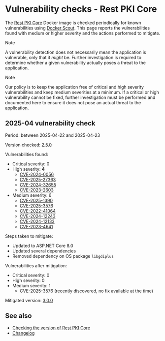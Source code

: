 ﻿# Vulnerability checks - Rest PKI Core

The [Rest PKI Core](../index.md) Docker image is checked periodically for known vulnerabilities using [Docker Scout](https://docs.docker.com/scout/). This page reports
the vulnerabilities found with medium or higher severity and the actions performed to mitigate.

> [!NOTE]
> A vulnerability detection does not necessarily mean the application is vulnerable, only that it *might* be. Further investigation is required to determine
> whether a given vulnerability actually poses a threat to the application.

> [!NOTE]
> Our policy is to keep the application free of critical and high severity vulnerabilities and keep medium severities at a minimum. If a critical or high vulnerability
> cannot be fixed, further investigation must be performed and documented here to ensure it does not pose an actual threat to the application.

<a name="check-2025-04">

## 2025-04 vulnerability check

Period: between 2025-04-22 and 2025-04-23

Version checked: [2.5.0](../changelog.md#v2-5-0)

Vulnerabilities found:

* Critical severity: 0
* High severity: **4**
  * [CVE-2024-0056](https://scout.docker.com/vulnerabilities/id/CVE-2024-0056/org/lacunasoftware?s=github&n=System.Data.SqlClient&t=nuget&vr=%3C4.8.6&utm_source=hub&utm_medium=ExternalLink)
  * [CVE-2025-27363](https://scout.docker.com/v/CVE-2025-27363?s=debian&n=freetype&ns=debian&t=deb&osn=debian&osv=11&vr=%3C2.10.4%2Bdfsg-1%2Bdeb11u2&utm_source=hub&utm_medium=ExternalLink)
  * [CVE-2024-32655](https://scout.docker.com/v/CVE-2024-32655?s=github&n=Npgsql&t=nuget&vr=%3E%3D6.0.0%2C%3C6.0.11&utm_source=hub&utm_medium=ExternalLink)
  * [CVE-2023-2603](https://scout.docker.com/v/CVE-2023-2603?s=debian&n=libcap2&ns=debian&t=deb&osn=debian&osv=11&vr=%3C1%3A2.44-1%2Bdeb11u1&utm_source=hub&utm_medium=ExternalLink)
* Medium severity: 6
  * [CVE-2025-1390](https://scout.docker.com/v/CVE-2025-1390?s=debian&n=libcap2&ns=debian&t=deb&osn=debian&osv=11&vr=%3C1%3A2.44-1%2Bdeb11u1&utm_source=hub&utm_medium=ExternalLink)
  * [CVE-2025-3576](https://scout.docker.com/v/CVE-2025-3576?s=debian&n=krb5&ns=debian&t=deb&osn=debian&osv=11&vr=%3E%3D1.18.3-6%2Bdeb11u5&utm_source=hub&utm_medium=ExternalLink)
  * [CVE-2022-41064](https://scout.docker.com/v/CVE-2022-41064?s=github&n=System.Data.SqlClient&t=nuget&vr=%3C%3D4.8.4&utm_source=hub&utm_medium=ExternalLink)
  * [CVE-2024-12243](https://scout.docker.com/v/CVE-2024-12243?s=debian&n=gnutls28&ns=debian&t=deb&osn=debian&osv=11&vr=%3C3.7.1-5%2Bdeb11u7&utm_source=hub&utm_medium=ExternalLink)
  * [CVE-2024-12133](https://scout.docker.com/v/CVE-2024-12133?s=debian&n=libtasn1-6&ns=debian&t=deb&osn=debian&osv=11&vr=%3C4.16.0-2%2Bdeb11u2&utm_source=hub&utm_medium=ExternalLink)
  * [CVE-2023-4641](https://scout.docker.com/v/CVE-2023-4641?s=debian&n=shadow&ns=debian&t=deb&osn=debian&osv=11&vr=%3C1%3A4.8.1-1%2Bdeb11u1&utm_source=hub&utm_medium=ExternalLink)

Steps taken to mitigate:

* Updated to ASP.NET Core 8.0
* Updated several dependencies
* Removed dependency on OS package `libgdiplus`

Vulnerabilities after mitigation:

* Critical severity: 0
* High severity: 0
* Medium severity: 1
  * [CVE-2025-3576](https://scout.docker.com/v/CVE-2025-3576?s=debian&n=krb5&ns=debian&t=deb&osn=debian&osv=12&vr=%3E%3D1.20.1-2%2Bdeb12u2&utm_source=hub&utm_medium=ExternalLink) (recently discovered, no fix available at the time)

Mitigated version: [3.0.0](../changelog.md#v3-0-0)

## See also

* [Checking the version of Rest PKI Core](check-version.md)
* [Changelog](../changelog.md)
